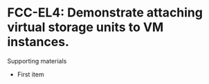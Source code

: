 # FCC-EL4: Demonstrate attaching virtual storage units to VM instances. 

Supporting materials

* First item